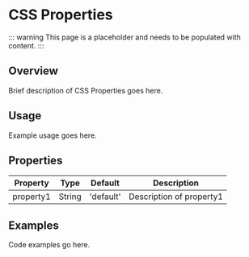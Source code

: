 # CSS Properties

::: warning
This page is a placeholder and needs to be populated with content.
:::

## Overview

Brief description of CSS Properties goes here.

## Usage

Example usage goes here.

## Properties

| Property | Type | Default | Description |
|----------|------|---------|-------------|
| property1 | String | 'default' | Description of property1 |

## Examples

Code examples go here.
